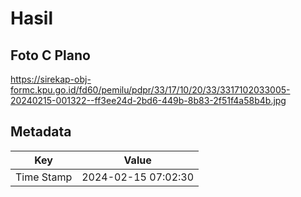 # Hasil

## Foto C Plano

https://sirekap-obj-formc.kpu.go.id/fd60/pemilu/pdpr/33/17/10/20/33/3317102033005-20240215-001322--ff3ee24d-2bd6-449b-8b83-2f51f4a58b4b.jpg


## Metadata

| Key        | Value               |
| ---------- | ------------------- |
| Time Stamp | 2024-02-15 07:02:30 |



